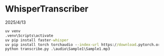 # WhisperTranscriber

2025/4/13

```cmd
uv venv
.venv\Scripts\activate
uv pip install faster-whisper
uv pip install torch torchaudio --index-url https://download.pytorch.org/whl/cu126
python transcribe.py .\audio\Sample1\Sample1.mp3
```